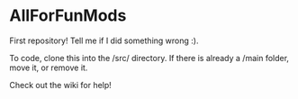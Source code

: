 AllForFunMods
=============

First repository! Tell me if I did something wrong :).

To code, clone this into the /src/ directory. If there is already a /main folder, move it, or remove it.


Check out the wiki for help!
